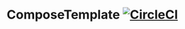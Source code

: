 # ComposeTemplate [![CircleCI](https://dl.circleci.com/status-badge/img/gh/x1210x/ComposeTemplate/tree/main.svg?style=shield)](https://dl.circleci.com/status-badge/redirect/gh/x1210x/ComposeTemplate/tree/main)